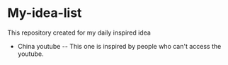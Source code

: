 # My-idea-list
This repository created for my daily inspired idea

- China youtube -- This one is inspired by people who can't access the youtube.

